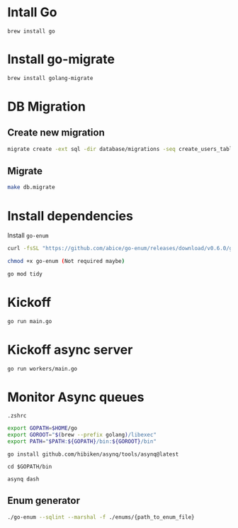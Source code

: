 # Intall Go

```
brew install go
```

# Install go-migrate

```bash
brew install golang-migrate
```

# DB Migration

## Create new migration

```bash
migrate create -ext sql -dir database/migrations -seq create_users_table
```

## Migrate

```bash
make db.migrate
```

# Install dependencies

Install `go-enum`

```bash
curl -fsSL "https://github.com/abice/go-enum/releases/download/v0.6.0/go-enum_$(uname -s)_$(uname -m)" -o go-enum

chmod +x go-enum (Not required maybe)
```

```bash
go mod tidy
```

# Kickoff

```bash
go run main.go
```

# Kickoff async server

```bash
go run workers/main.go
```

# Monitor Async queues

`.zshrc`

```bash
export GOPATH=$HOME/go
export GOROOT="$(brew --prefix golang)/libexec"
export PATH="$PATH:${GOPATH}/bin:${GOROOT}/bin"
```

```
go install github.com/hibiken/asynq/tools/asynq@latest

cd $GOPATH/bin

asynq dash
```

## Enum generator

```bash
./go-enum --sqlint --marshal -f ./enums/{path_to_enum_file}
```
